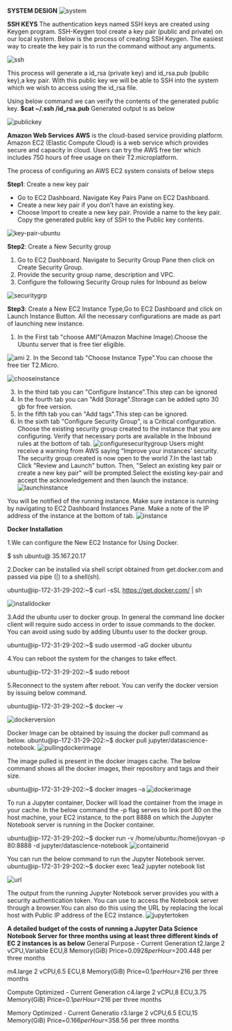  
 **SYSTEM DESIGN**
![system](https://user-images.githubusercontent.com/35319815/34928757-93c09280-f98d-11e7-9904-b57d01160ed1.JPG)

**SSH KEYS**
The authentication keys named SSH keys are created using Keygen program. SSH-Keygen tool create a key pair (public and private) on our local system. Below is the process of creating SSH Keygen. The easiest way to create the key pair is to run the command without any arguments.

![ssh](https://user-images.githubusercontent.com/35319815/34912651-cf0e4b72-f8b4-11e7-87f7-b07a8cd67101.JPG)

This process will generate a id_rsa (private key) and id_rsa.pub (public key),a key pair. With this public key we will be able to SSH into the system which we wish to access using the id_rsa file.

Using below command we can verify the contents of the generated public key.
**$cat ~/.ssh /id_rsa.pub**
Generated output is as below

![publickey](https://user-images.githubusercontent.com/35319815/34912729-8d1a2342-f8b6-11e7-9af0-5055d72705bd.JPG)

**Amazon Web Services**
**AWS** is the cloud-based service providing platform. Amazon EC2 (Elastic Compute Cloud) is a web service which provides secure and capacity in cloud. Users can try the AWS free tier which includes 750 hours of free usage on their T2.microplatform.

The process of configuring an AWS EC2 system consists of below steps

**Step1**:  Create a new key pair
- Go to EC2 Dashboard. Navigate Key Pairs Pane on EC2 Dashboard.
- Create a new key pair if you don’t have an existing key.
- Choose Import to create a new key pair. Provide a name to the key pair. Copy the generated public key of SSH to the Public key contents.

![key-pair-ubuntu](https://user-images.githubusercontent.com/35319815/34913251-0b603fd4-f8c6-11e7-9019-69cdff6ea9ef.JPG)

**Step2**: Create a New Security group
1.	Go to EC2 Dashboard. Navigate to Security Group Pane then click on Create Security Group.
2.	Provide the security group name, description and VPC.
3.	Configure the following Security Group rules for Inbound as below

![securitygrp](https://user-images.githubusercontent.com/35319815/34926815-f95d7b84-f97f-11e7-859a-01ce80829a6d.JPG)

**Step3**: Create a New EC2 Instance Type,Go to EC2 Dashboard and click on Launch Instance Button.
All the necessary configurations are made as part of launching new instance.
1. In the First tab "choose AMI"(Amazon Machine Image).Choose the Ubuntu server that is free tier eligible.

![ami](https://user-images.githubusercontent.com/35319815/34927077-975cd13a-f981-11e7-914f-85cdd06359a4.JPG)
2. In the Second tab "Choose Instance Type".You can choose the free tier T2.Micro.

![chooseinstance](https://user-images.githubusercontent.com/35319815/34926847-350547f2-f980-11e7-9fe8-6d206d3ff577.JPG)

3. In the third tab you can "Configure Instance".This step can be ignored
4. In the fourth tab you can "Add Storage".Storage can be added upto 30 gb for free version.
5. In the fifth tab you can "Add tags".This step can be ignored.
6. In the sixth tab "Configure Security Group", is a Critical configuration. Choose the existing security group created to the instance that you are configuring. Verify that necessary ports are available in the Inbound rules at the bottom of tab.
![configuresecuritygroup](https://user-images.githubusercontent.com/35319815/34926867-5393e67e-f980-11e7-9e0a-ba796c348d30.JPG)
Users might receive a warning from AWS saying “Improve your instances’ security. The security group created is now open to the world
7.In the last tab Click "Review and Launch" button. 
Then, "Select an existing key pair or create a new key pair" will be prompted.Select the existing key-pair  and accept the acknowledgement and then launch the instance.
![launchinstance](https://user-images.githubusercontent.com/35319815/34926874-5f28952a-f980-11e7-9e35-6992282f21d8.JPG)

You will be notified of the running instance. Make sure instance is running by navigating to EC2 Dashboard Instances Pane. Make a note of the IP address of the instance at the bottom of tab.
![instance](https://user-images.githubusercontent.com/35319815/34928557-68fb5770-f98c-11e7-85c5-566125e3ce06.JPG)

**Docker Installation**

1.We can configure the New EC2 Instance for Using Docker.

   $ ssh ubuntu@ 35.167.20.17
   

2.Docker can be installed via shell script obtained from get.docker.com and passed via pipe (|) to a shell(sh).

   ubuntu@ip-172-31-29-202:~$ curl -sSL https://get.docker.com/ | sh
   
![installdocker](https://user-images.githubusercontent.com/35319815/34927081-97d099f8-f981-11e7-9b49-803061020b82.JPG)
       
3.Add the ubuntu user to docker group. In general the command line docker client will require sudo access in order to issue commands to the docker. You can avoid using sudo by adding Ubuntu user to the docker group.

   ubuntu@ip-172-31-29-202:~$ sudo usermod -aG docker ubuntu

4.You can reboot the system for the changes to take effect.

   ubuntu@ip-172-31-29-202:~$ sudo reboot

5.Reconnect to the system after reboot. You can verify the docker version by issuing below command.

   ubuntu@ip-172-31-29-202:~$ docker –v
   
![dockerversion](https://user-images.githubusercontent.com/35319815/34927080-97a9b19e-f981-11e7-9946-43663bda99da.JPG)


Docker Image can be obtained by issuing the docker pull command as below.
ubuntu@ip-172-31-29-202:~$ docker pull jupyter/datascience-notebook. 
![pullingdockerimage](https://user-images.githubusercontent.com/35319815/34927082-97f26a88-f981-11e7-9571-633fad3591e9.JPG)

The image pulled is present in the docker images cache.
The below command shows all the docker images, their repository and tags and their size.

ubuntu@ip-172-31-29-202:~$ docker images –a
![dockerimage](https://user-images.githubusercontent.com/35319815/34927079-9790a8fc-f981-11e7-9274-403647e56c14.JPG)

To run a Jupyter container, Docker will load the container from the image in your cache.
In the below command the -p flag serves to link port 80 on the host machine, your EC2 instance, to the port 8888 on which the Jupyter Notebook server is running in the Docker container.

ubuntu@ip-172-31-29-202:~$ docker run -v /home/ubuntu:/home/jovyan -p 80:8888 -d jupyter/datascience-notebook
![containerid](https://user-images.githubusercontent.com/35319815/34927078-9777332c-f981-11e7-98eb-b48ccb249ec3.JPG)


You can run the below command to run the Jupyter Notebook server.
ubuntu@ip-172-31-29-202:~$ docker exec 1ea2 jupyter notebook list

![url](https://user-images.githubusercontent.com/35319815/34927800-eedbe7de-f986-11e7-926c-5da63f402e27.JPG)

The output from the running Jupyter Notebook server provides you with a security authentication token. You can use to access the Notebook server through a browser.You can also do this using the URL by replacing the local host with Public IP address of the EC2 instance.
![jupytertoken](https://user-images.githubusercontent.com/35319815/34927818-114f5f44-f987-11e7-872d-c91304403c7c.JPG)

**A detailed budget of the costs of running a Jupyter Data Science Notebook Server for three months using at least three different kinds of EC 2 instances is as below**
General Purpose - Current Generation
t2.large
2 vCPU,Variable ECU,8 Memory(GiB)
Price=$0.0928 per Hour=$200.448 per three months

m4.large
2 vCPU,6.5 ECU,8 Memory(GiB)
Price=$0.1 per Hour=$216 per three months

Compute Optimized - Current Generation
c4.large
2 vCPU,8 ECU,3.75 Memory(GiB)
Price=$0.1 per Hour=$216 per three months

Memory Optimized - Current Generatio
r3.large
2 vCPU,6.5 ECU,15 Memory(GiB)
Price=$0.166 per Hour=$358.56 per three months

